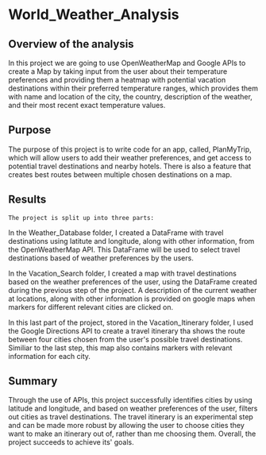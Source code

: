 # World_Weather_Analysis

## Overview of the analysis

In this project we are going to use OpenWeatherMap and Google APIs to create a Map by taking input from the user about their temperature preferences and providing them a heatmap with potential vacation destinations within their preferred temperature ranges, which provides them with name and location of the city, the country, description of the weather, and their most recent exact temperature values.

## Purpose

The purpose of this project is to write code for an app, called, PlanMyTrip, which will allow users to add their weather preferences, and get access to potential travel destinations and nearby hotels. There is also a feature that creates best routes between multiple chosen destinations on a map.

## Results
    The project is split up into three parts:

In the Weather_Database folder, I created a DataFrame with travel destinations using latitute and longitude, along with other information, from the OpenWeatherMap API. This DataFrame will be used to select travel destinations based of weather preferences by the users.

In the Vacation_Search folder, I created a map with travel destinations based on the weather preferences of the user, using the DataFrame created during the previous step of the project. A description of the current weather at locations, along with other information is provided on google maps when markers for different relevant cities are clicked on.

In this last part of the project, stored in the Vacation_Itinerary folder, I used the Google Directions API to create a travel itinerary tha shows the route between four cities chosen from the user's possible travel destinations. Similiar to the last step, this map also contains markers with relevant information for each city.

## Summary

Through the use of APIs, this project successfully identifies cities by using latitude and longitude, and based on weather preferences of the user, filters out cities as travel destinations. The travel itinerary is an experimental step and can be made more robust by allowing the user to choose cities they want to make an itinerary out of, rather than me choosing them. Overall, the project succeeds to achieve its' goals.
